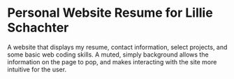 # Personal Website Resume for Lillie Schachter
A website that displays my resume, contact information, select projects, and some basic web coding skills. 
A muted, simply background allows the information on the page to pop, and makes interacting with the site more intuitive for the user. 
